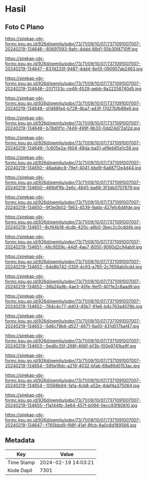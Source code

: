 # Hasil

## Foto C Plano

https://sirekap-obj-formc.kpu.go.id/926d/pemilu/pdpr/73/71/09/10/07/7371091007007-20240219-134646--80697593-9afc-4ddd-88d1-55b30f4710ff.jpg

https://sirekap-obj-formc.kpu.go.id/926d/pemilu/pdpr/73/71/09/10/07/7371091007007-20240219-134647--837d233f-9487-4dd4-8e55-090957ab2463.jpg

https://sirekap-obj-formc.kpu.go.id/926d/pemilu/pdpr/73/71/09/10/07/7371091007007-20240219-134648--2071133c-ce48-4529-aebb-9a22258740d5.jpg

https://sirekap-obj-formc.kpu.go.id/926d/pemilu/pdpr/73/71/09/10/07/7371091007007-20240219-134648--d1468fa4-b728-4ba7-a43f-17d27bfb88e6.jpg

https://sirekap-obj-formc.kpu.go.id/926d/pemilu/pdpr/73/71/09/10/07/7371091007007-20240219-134649--b78d0f1c-7449-499f-9b33-0dd24d72a12d.jpg

https://sirekap-obj-formc.kpu.go.id/926d/pemilu/pdpr/73/71/09/10/07/7371091007007-20240219-134649--1c605e2a-f804-49da-ba51-af9eb65e1c58.jpg

https://sirekap-obj-formc.kpu.go.id/926d/pemilu/pdpr/73/71/09/10/07/7371091007007-20240219-134650--46adabc8-79e1-4041-bbd9-6a88712e4d44.jpg

https://sirekap-obj-formc.kpu.go.id/926d/pemilu/pdpr/73/71/09/10/07/7371091007007-20240219-134650--469df1fb-2e6c-4845-ba68-3f3db0707879.jpg

https://sirekap-obj-formc.kpu.go.id/926d/pemilu/pdpr/73/71/09/10/07/7371091007007-20240219-134650--9f3e0b02-1963-4539-9abb-427efc6d4fde.jpg

https://sirekap-obj-formc.kpu.go.id/926d/pemilu/pdpr/73/71/09/10/07/7371091007007-20240219-134651--8cf44b18-dcdb-420c-a6b0-3bec2c0cdd4b.jpg

https://sirekap-obj-formc.kpu.go.id/926d/pemilu/pdpr/73/71/09/10/07/7371091007007-20240219-134651--46c9559c-44df-4ae7-8050-9060d2c94ab9.jpg

https://sirekap-obj-formc.kpu.go.id/926d/pemilu/pdpr/73/71/09/10/07/7371091007007-20240219-134652--64e8b742-030f-4c93-a765-2c7659ab0cdd.jpg

https://sirekap-obj-formc.kpu.go.id/926d/pemilu/pdpr/73/71/09/10/07/7371091007007-20240219-134652--36b24a9b-4ae3-40fe-9ef0-4011e2c8aad9.jpg

https://sirekap-obj-formc.kpu.go.id/926d/pemilu/pdpr/73/71/09/10/07/7371091007007-20240219-134652--784c4c77-dd03-45b7-91e6-b4c763a4078b.jpg

https://sirekap-obj-formc.kpu.go.id/926d/pemilu/pdpr/73/71/09/10/07/7371091007007-20240219-134653--5d6c79b6-d527-4671-9a00-431d517baf47.jpg

https://sirekap-obj-formc.kpu.go.id/926d/pemilu/pdpr/73/71/09/10/07/7371091007007-20240219-134653--5ed6c35f-268f-466f-bf3b-f00e9741ba9f.jpg

https://sirekap-obj-formc.kpu.go.id/926d/pemilu/pdpr/73/71/09/10/07/7371091007007-20240219-134654--595e19dc-a219-4032-bfab-68a89d0153ac.jpg

https://sirekap-obj-formc.kpu.go.id/926d/pemilu/pdpr/73/71/09/10/07/7371091007007-20240219-134654--10568b94-1afa-4cb8-a52e-4daf4a375064.jpg

https://sirekap-obj-formc.kpu.go.id/926d/pemilu/pdpr/73/71/09/10/07/7371091007007-20240219-134655--f1a144fb-3e64-457f-b094-0ecc93f80810.jpg

https://sirekap-obj-formc.kpu.go.id/926d/pemilu/pdpr/73/71/09/10/07/7371091007007-20240219-134647--f765bbd9-f86f-41af-8fcb-8a0c6d189566.jpg


## Metadata

| Key        | Value               |
| ---------- | ------------------- |
| Time Stamp | 2024-02-19 14:03:21 |
| Kode Dapil | 7301                |



